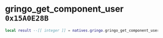 # gringo_get_component_user `0x15A0E28B`

```lua
local result --[[ integer ]] = natives.gringo.gringo_get_component_user(_unk0 --[[ integer ]])
```